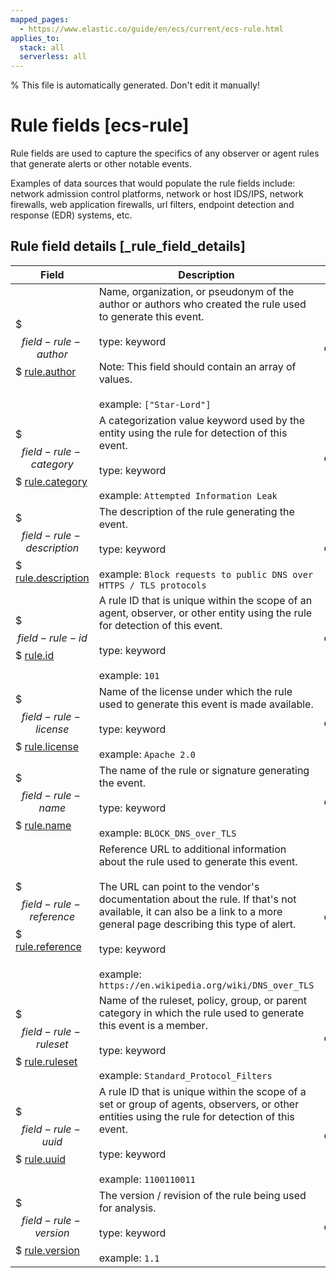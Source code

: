 ```yaml
---
mapped_pages:
  - https://www.elastic.co/guide/en/ecs/current/ecs-rule.html
applies_to:
  stack: all
  serverless: all
---
```

% This file is automatically generated. Don't edit it manually!

# Rule fields [ecs-rule]

Rule fields are used to capture the specifics of any observer or agent rules that generate alerts or other notable events.

Examples of data sources that would populate the rule fields include: network admission control platforms, network or host IDS/IPS, network firewalls, web application firewalls, url filters, endpoint detection and response (EDR) systems, etc.

## Rule field details [_rule_field_details]

| Field | Description | Level |
| --- | --- | --- |
| $$$field-rule-author$$$ [rule.author](#field-rule-author) | Name, organization, or pseudonym of the author or authors who created the rule used to generate this event.<br><br>type: keyword<br><br>Note: This field should contain an array of values.<br><br>example: `["Star-Lord"]` | extended |
| $$$field-rule-category$$$ [rule.category](#field-rule-category) | A categorization value keyword used by the entity using the rule for detection of this event.<br><br>type: keyword<br><br>example: `Attempted Information Leak` | extended |
| $$$field-rule-description$$$ [rule.description](#field-rule-description) | The description of the rule generating the event.<br><br>type: keyword<br><br>example: `Block requests to public DNS over HTTPS / TLS protocols` | extended |
| $$$field-rule-id$$$ [rule.id](#field-rule-id) | A rule ID that is unique within the scope of an agent, observer, or other entity using the rule for detection of this event.<br><br>type: keyword<br><br>example: `101` | extended |
| $$$field-rule-license$$$ [rule.license](#field-rule-license) | Name of the license under which the rule used to generate this event is made available.<br><br>type: keyword<br><br>example: `Apache 2.0` | extended |
| $$$field-rule-name$$$ [rule.name](#field-rule-name) | The name of the rule or signature generating the event.<br><br>type: keyword<br><br>example: `BLOCK_DNS_over_TLS` | extended |
| $$$field-rule-reference$$$ [rule.reference](#field-rule-reference) | Reference URL to additional information about the rule used to generate this event.<br><br>The URL can point to the vendor's documentation about the rule. If that's not available, it can also be a link to a more general page describing this type of alert.<br><br>type: keyword<br><br>example: `https://en.wikipedia.org/wiki/DNS_over_TLS` | extended |
| $$$field-rule-ruleset$$$ [rule.ruleset](#field-rule-ruleset) | Name of the ruleset, policy, group, or parent category in which the rule used to generate this event is a member.<br><br>type: keyword<br><br>example: `Standard_Protocol_Filters` | extended |
| $$$field-rule-uuid$$$ [rule.uuid](#field-rule-uuid) | A rule ID that is unique within the scope of a set or group of agents, observers, or other entities using the rule for detection of this event.<br><br>type: keyword<br><br>example: `1100110011` | extended |
| $$$field-rule-version$$$ [rule.version](#field-rule-version) | The version / revision of the rule being used for analysis.<br><br>type: keyword<br><br>example: `1.1` | extended |



